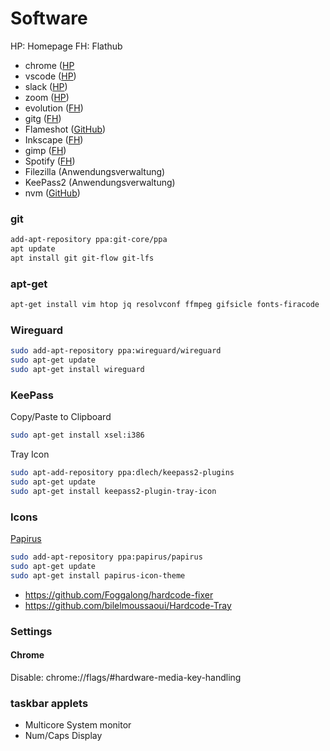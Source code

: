 # Software

HP: Homepage
FH: Flathub

- chrome ([HP](https://www.google.com/intl/de_de/chrome/)
- vscode ([HP](https://code.visualstudio.com/download))
- slack ([HP](https://slack.com/intl/de-de/downloads/linux))
- zoom ([HP](https://zoom.us/download))
- evolution ([FH](https://flathub.org/apps/details/org.gnome.Evolution))
- gitg ([FH](https://flathub.org/apps/details/org.gnome.gitg))
- Flameshot ([GitHub](https://github.com/lupoDharkael/flameshot))
- Inkscape ([FH](https://flathub.org/apps/details/org.inkscape.Inkscape))
- gimp ([FH](https://flathub.org/apps/details/org.gimp.GIMP))
- Spotify ([FH](https://flathub.org/apps/details/com.spotify.Client))
- Filezilla (Anwendungsverwaltung)
- KeePass2 (Anwendungsverwaltung)
- nvm ([GitHub](https://github.com/nvm-sh/nvm))

### git

 ```sh
 add-apt-repository ppa:git-core/ppa 
 apt update
 apt install git git-flow git-lfs
 ```

### apt-get

```sh
apt-get install vim htop jq resolvconf ffmpeg gifsicle fonts-firacode
```

### Wireguard
```sh
sudo add-apt-repository ppa:wireguard/wireguard
sudo apt-get update
sudo apt-get install wireguard
```

### KeePass
Copy/Paste to Clipboard
```sh
sudo apt-get install xsel:i386
```

Tray Icon
```sh
sudo apt-add-repository ppa:dlech/keepass2-plugins
sudo apt-get update
sudo apt-get install keepass2-plugin-tray-icon
```

### Icons

[Papirus](https://github.com/PapirusDevelopmentTeam/papirus-icon-theme)

```sh
sudo add-apt-repository ppa:papirus/papirus
sudo apt-get update
sudo apt-get install papirus-icon-theme
```

- https://github.com/Foggalong/hardcode-fixer
- https://github.com/bilelmoussaoui/Hardcode-Tray

### Settings

#### Chrome 
Disable: chrome://flags/#hardware-media-key-handling

### taskbar applets

- Multicore System monitor
- Num/Caps Display
